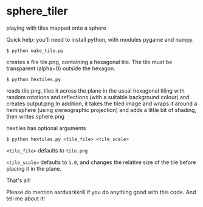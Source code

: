 # sphere_tiler
playing with tiles mapped onto a sphere

Quick help:
you'll need to install python, with modules pygame and numpy.

`$ python make_tile.py`

creates a file tile.png, containing a hexagonal tile.  The tile must be transparent (alpha=0) outside the hexagon.

`$ python hextiles.py`

reads tile.png, tiles it across the plane in the usual hexagonal tiling with random rotations and reflections (with a suitable background colour) and creates output.png
In addition, it takes the tiled image and wraps it around a hemisphere (using stereographic projection) and adds a little bit of shading, then writes sphere.png

hextiles has optional arguments

`$ python hextiles.py <tile_file> <tile_scale>`

`<tile_file>` defaults to `tile.png`

`<tile_scale>` defaults to `1.0`, and changes the relative size of the tile before placing it in the plane.

That's all!

Please do mention aardvarkkrill if you do anything good with this code.  And tell me about it!

